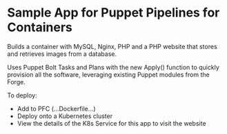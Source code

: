 # Sample App for Puppet Pipelines for Containers

Builds a container with MySQL, Nginx, PHP and a PHP website that stores and retrieves images from a database.

Uses Puppet Bolt Tasks and Plans with the new Apply() function to quickly provision all the software, leveraging existing Puppet modules from the Forge.

To deploy:
- Add to PFC (...Dockerfile...)
- Deploy onto a Kubernetes cluster
- View the details of the K8s Service for this app to visit the website

